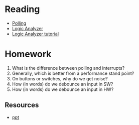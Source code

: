 # Reading

- [Polling](https://en.wikipedia.org/wiki/Polling_%28computer_science%29)
- [Logic Analyzer](http://www.radio-electronics.com/info/t_and_m/logic_analyzer/logic_analyzer.php)
- [Logic Analyzer tutorial](./logic_analyzer.html)

# Homework

1. What is the difference between polling and interrupts?
1. Generally, which is better from a performance stand point?
1. On buttons or switches, why do we get noise?
1. How (in words) do we debounce an input in SW?
1. How (in words) do we debounce an input in HW?

## Resources

- [ppt](Lsn14-15.pptx)
